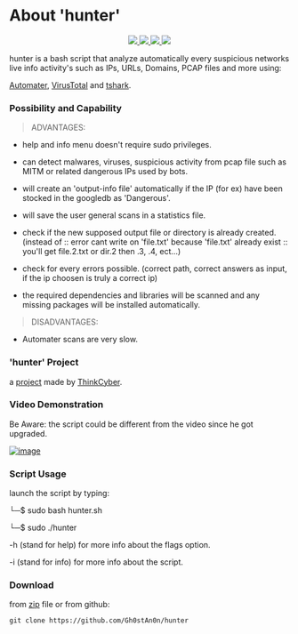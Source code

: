 # About 'hunter'

<p align="center">
   </a>
      <a href="https://github.com/Gh0stAn0n/analyzer">
      <img src="https://img.shields.io/badge/Version-1.0.0-darkgreen">
        <img src="https://img.shields.io/badge/Release%20Date-may%202022-purple">
  <img src="https://shields.io/badge/Bash-100%25-066da5">
  <img src="https://shields.io/badge/Platform-Linux-darkred">
    </a>
  </p>
</p>

hunter is a bash script that analyze automatically every suspicious networks live info activity's such as IPs, URLs, Domains, PCAP files and more using:

[Automater](https://github.com/1aN0rmus/TekDefense-Automater), [VirusTotal](https://github.com/VirusTotal/vt-cli) and [tshark](https://www.kali.org/tools/wireshark/#tshark-1).

### Possibility and Capability

> ADVANTAGES:

- help and info menu doesn't require sudo privileges.

- can detect malwares, viruses, suspicious activity from pcap file such as MITM or related dangerous IPs used by bots.

- will create an 'output-info file' automatically if the IP (for ex) have been stocked in the googledb as 'Dangerous'.

- will save the user general scans in a statistics file.

- check if the new supposed output file or directory is already created. (instead of :: error cant write on 'file.txt' because 'file.txt' already exist :: you'll get file.2.txt or dir.2 then .3, .4, ect...)

- check for every errors possible. (correct path, correct answers as input, if the ip choosen is truly a correct ip)

- the required dependencies and libraries will be scanned and any missing packages will be installed automatically.

> DISADVANTAGES:

- Automater scans are very slow.

### 'hunter' Project

a [project](https://github.com/Gh0stAn0n/hunter/files/9894773/project.pdf) made by [ThinkCyber](https://www.thinkcyber.co.il/).

### Video Demonstration

Be Aware: the script could be different from the video since he got upgraded.

[![image](https://user-images.githubusercontent.com/102325071/198856530-b6c9b4e6-999f-4a3b-ba53-bea8d2158bb3.jpg)](https://www.youtube.com/watch?v=ShjDHLr2tZM)

### Script Usage

launch the script by typing:

└─$ sudo bash hunter.sh

└─$ sudo ./hunter

-h (stand for help) for more info about the flags option.

-i (stand for info) for more info about the script.

### Download

from [zip](https://github.com/Gh0stAn0n/hunter/files/9900085/hunter.zip) file or from github:

    git clone https://github.com/Gh0stAn0n/hunter

